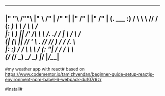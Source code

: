 ________         __       ___      ___   _______   ___  ___   ___  ___  
|"      "\       /""\     |"  \    /"  | /"     "| |"  \/"  | |"  \/"  |
(.  ___  :)     /    \     \   \  //  / (: ______)  \   \  /   \   \  /  
|: \   ) ||    /' /\  \     \\  \/. ./   \/    |     \\  \/     \\  \/   
(| (___\ ||   //  __'  \     \.    //    // ___)_    /   /      /\.  \   
|:       :)  /   /  \\  \     \\   /    (:      "|  /   /      /  \   \  
(________/  (___/    \___)     \__/      \_______) |___/      |___/\___|
------------------------------------------------------------------------

#my weather app with react#
based on https://www.codementor.io/tamizhvendan/beginner-guide-setup-reactjs-environment-npm-babel-6-webpack-du107r9zr

#install#
